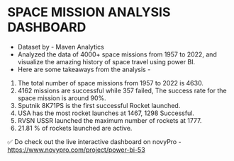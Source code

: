 # SPACE MISSION ANALYSIS DASHBOARD 

- Dataset by - Maven Analytics
- Analyzed the data of 4000+ space missions from 1957 to 2022, and visualize the amazing history of space travel using power BI. 
- Here are some takeaways from the analysis - 
1. The total number of space missions from 1957 to 2022 is 4630.
2. 4162 missions are successful while 357 failed, The success rate for the space mission is around 90%.
3. Sputnik 8K71PS is the first successful Rocket launched.
4. USA has the most rocket launches at 1467, 1298 Successful.
5. RVSN USSR launched the maximum number of rockets at 1777.
6. 21.81 % of rockets launched are active.

✅ Do check out the live interactive dashboard on novyPro - https://www.novypro.com/project/power-bi-53

